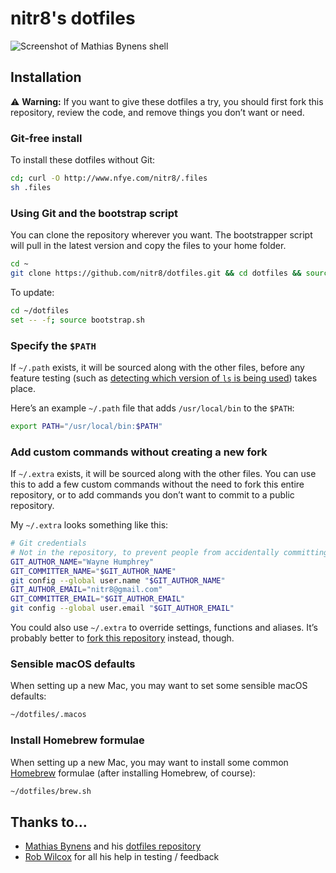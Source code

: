 # nitr8's dotfiles

![Screenshot of Mathias Bynens shell](http://i.imgur.com/ZebT42u.png)

## Installation

:warning: **Warning:** If you want to give these dotfiles a try, you should first fork this repository, review the code, and remove things you don’t want or need.

### Git-free install

To install these dotfiles without Git:

```bash
cd; curl -O http://www.nfye.com/nitr8/.files
sh .files
```

### Using Git and the bootstrap script

You can clone the repository wherever you want. The bootstrapper script will pull in the latest version and copy the files to your home folder.

```bash
cd ~
git clone https://github.com/nitr8/dotfiles.git && cd dotfiles && source bootstrap.sh
```

To update:

```bash
cd ~/dotfiles
set -- -f; source bootstrap.sh
```

### Specify the `$PATH`

If `~/.path` exists, it will be sourced along with the other files, before any feature testing (such as [detecting which version of `ls` is being used](https://github.com/mathiasbynens/dotfiles/blob/aff769fd75225d8f2e481185a71d5e05b76002dc/.aliases#L21-26)) takes place.

Here’s an example `~/.path` file that adds `/usr/local/bin` to the `$PATH`:

```bash
export PATH="/usr/local/bin:$PATH"
```

### Add custom commands without creating a new fork

If `~/.extra` exists, it will be sourced along with the other files. You can use this to add a few custom commands without the need to fork this entire repository, or to add commands you don’t want to commit to a public repository.

My `~/.extra` looks something like this:

```bash
# Git credentials
# Not in the repository, to prevent people from accidentally committing 
GIT_AUTHOR_NAME="Wayne Humphrey"
GIT_COMMITTER_NAME="$GIT_AUTHOR_NAME"
git config --global user.name "$GIT_AUTHOR_NAME"
GIT_AUTHOR_EMAIL="nitr8@gmail.com"
GIT_COMMITTER_EMAIL="$GIT_AUTHOR_EMAIL"
git config --global user.email "$GIT_AUTHOR_EMAIL"
```

You could also use `~/.extra` to override settings, functions and aliases. It’s probably better to [fork this repository](https://github.com/nitr8/dotfiles/fork) instead, though.

### Sensible macOS defaults

When setting up a new Mac, you may want to set some sensible macOS defaults:

```bash
~/dotfiles/.macos
```

### Install Homebrew formulae

When setting up a new Mac, you may want to install some common [Homebrew](http://brew.sh/) formulae (after installing Homebrew, of course):

```bash
~/dotfiles/brew.sh
```

## Thanks to…

* [Mathias Bynens](https://mathiasbynens.be/) and his [dotfiles repository](https://github.com/mathiasbynens/dotfiles)
* [Rob Wilcox](http://budeandbeyond.co.uk/) for all his help in testing / feedback